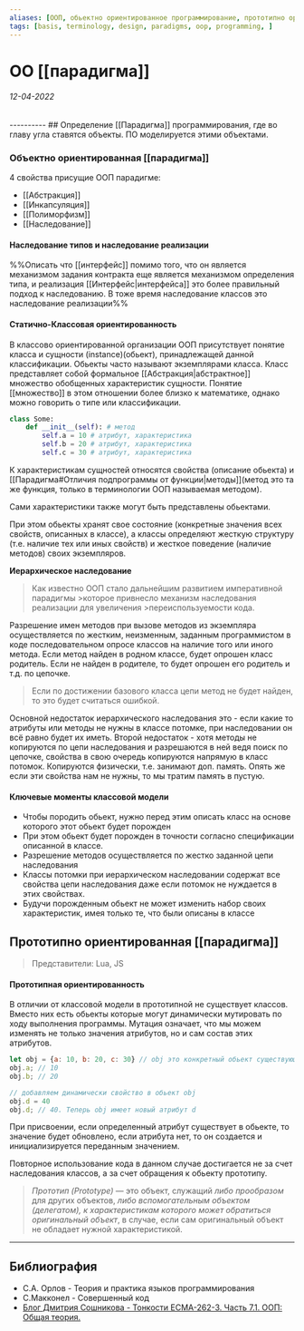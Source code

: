```yaml
---
aliases: [ООП, обьектно ориентированное программирование, прототипно ориентированное программирование, обьект, прототип, ОО]
tags: [basis, terminology, design, paradigms, oop, programming, ]
---
```

# ОО [[парадигма]]
<h6>12-04-2022</h6>
----------
## Определение
[[Парадигма]] программирования, где во главу угла ставятся объекты. ПО моделируется этими объектами.





### Объектно ориентированная [[парадигма]]
4 свойства присущие ООП парадигме:
- [[Абстракция]]
- [[Инкапсуляция]]
- [[Полиморфизм]]
- [[Наследование]]

#### Наследование типов и наследование реализации
%%Описать что [[интерфейс]] помимо того, что он является механизмом задания контракта еще является механизмом определения типа, и реализация [[Интерфейс|интерфейса]] это более правильный подход к наследованию. В тоже время наследование классов это наследование реализации%%

#### Статично-Классовая ориентированность
В классово ориентированной организации ООП присутствует понятие класса и сущности (instance)(обьект), принадлежащей данной классификации. Обьекты часто называют экземплярами класса.
Класс представляет собой формальное [[Абстракция|абстрактное]] множество обобщенных характеристик сущности. Понятие [[множество]] в этом отношении более близко к математике, однако можно говорить о типе или классификации.

```python
class Some:
	def __init__(self): # метод
		self.a = 10 # атрибут, характеристика
		self.b = 20 # атрибут, характеристика
		self.c = 30 # атрибут, характеристика
```
К характеристикам сущностей относятся свойства (описание обьекта) и [[Парадигма#Отличия подпрограммы от функции|методы]](метод это та же функция, только в терминологии ООП называемая методом). 

Сами характеристики также могут быть представлены обьектами.

При этом обьекты хранят свое состояние (конкретные значения всех свойств, описанных в классе), а классы определяют жесткую структуру (т.е. наличие тех или иных свойств) и жесткое поведение (наличие методов) своих экземпляров.

**Иерархическое наследование**
>Как известно ООП стало дальнейшим развитием императивной парадигмы >которое привнесло механизм наследования реализации для увеличения >переиспользуемости кода.

Разрешение имен методов при вызове методов из экземпляра осуществляется по жестким, неизменным, заданным программистом в коде последовательном опросе классов на наличие того или иного метода. Если метод найден в родном классе, будет опрошен класс родитель. Если не найден в родителе, то будет опрошен его родитель и т.д. по цепочке.
>Если по достижении базового класса цепи метод не будет найден, то это будет считаться ошибкой.

Основной недостаток иерархического наследования это - если какие то атрибуты или методы не нужны в классе потомке, при наследовании он всё равно будет их иметь. Второй недостаток - хотя методы не копируются по цепи наследования и разрешаются в ней ведя поиск по цепочке, свойства в свою очередь копируются напрямую в класс потомок. Копируются физически, т.е. занимают доп. память. Опять же если эти свойства нам не нужны, то мы тратим память в пустую.

#### Ключевые моменты классовой модели
- Чтобы породить обьект, нужно перед этим описать класс на основе которого этот обьект будет порожден
- При этом обьект будет порожден в точности согласно спецификации описанной в классе.
- Разрешение методов осуществляется по жестко заданной цепи наследования
- Классы потомки при иерархическом наследовании содержат все свойства цепи наследования даже если потомок не нуждается в этих свойствах.
- Будучи порожденным обьект не может изменить набор своих характеристик, имея только те, что были описаны в классе 

## Прототипно ориентированная [[парадигма]]
> Представители: Lua, JS
#### Прототипная ориентированность
В отличии от классовой модели в прототипной не существует классов. Вместо них есть обьекты которые могут динамически мутировать по ходу выполнения программы. 
Мутация означает, что мы можем изменять не только значения атрибутов, но и сам состав этих атрибутов.

```javascript
let obj = {a: 10, b: 20, c: 30} // obj это конкретный обьект существующий в памяти
obj.a; // 10
obj.b; // 20

// добавляем динамически свойство в обьект obj
obj.d = 40
obj.d; // 40. Теперь obj имеет новый атрибут d
```
При присвоении, если определенный атрибут существует в обьекте, то значение будет обновлено, если атрибута нет, то он создается и инициализируется переданным значением.

Повторное использование кода в данном случае достигается не за счет наследования классов, а за счет обращения к обьекту прототипу.

> _Прототип (Prototype)_ — это объект, служащий _либо прообразом_ для других объектов, _либо вспомогательным объектом (делегатом), к характеристикам которого может обратиться оригинальный объект_, в случае, если сам оригинальный объект не обладает нужной характеристикой.

---
## Библиография
- С.А. Орлов - Теория и практика языков программирования
- С.Макконел - Совершенный код
- [Блог Дмитрия Сошникова - Тонкости ECMA-262-3. Часть 7.1. ООП: Общая теория. ](http://dmitrysoshnikov.com/ecmascript/ru-chapter-7-1-oop-general-theory/)
